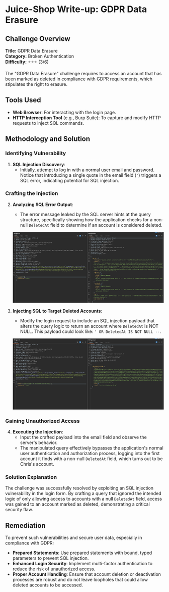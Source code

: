 # Juice-Shop Write-up: GDPR Data Erasure

## Challenge Overview

**Title:** GDPR Data Erasure\
**Category:** Broken Authentication\
**Difficulty:** ⭐⭐⭐ (3/6)

The "GDPR Data Erasure" challenge requires to access an account that has been marked as deleted in compliance with GDPR requirements, which stipulates the right to erasure. 

## Tools Used

- **Web Browser**: For interacting with the login page.
- **HTTP Interception Tool** (e.g., Burp Suite): To capture and modify HTTP requests to inject SQL commands.

## Methodology and Solution

### Identifying Vulnerability

1. **SQL Injection Discovery**:
   - Initially, attempt to log in with a normal user email and password. Notice that introducing a single quote in the email field (`'`) triggers a SQL error, indicating potential for SQL injection.

### Crafting the Injection

2. **Analyzing SQL Error Output**:
   - The error message leaked by the SQL server hints at the query structure, specifically showing how the application checks for a non-null `DeletedAt` field to determine if an account is considered deleted.

   ![error message](../assets/difficulty3/gdpr_data_erasure_1.png)

3. **Injecting SQL to Target Deleted Accounts**:
   - Modify the login request to include an SQL injection payload that alters the query logic to return an account where `DeletedAt` is NOT NULL. This payload could look like: `' OR DeletedAt IS NOT NULL --`.

   ![sql injection](../assets/difficulty3/gdpr_data_erasure_2.png)


### Gaining Unauthorized Access

4. **Executing the Injection**:
   - Input the crafted payload into the email field and observe the server's behavior.
   - The manipulated query effectively bypasses the application's normal user authentication and authorization process, logging into the first account it finds with a non-null `DeletedAt` field, which turns out to be Chris's account.

### Solution Explanation

The challenge was successfully resolved by exploiting an SQL injection vulnerability in the login form. By crafting a query that ignored the intended logic of only allowing access to accounts with a null `DeletedAt` field, access was gained to an account marked as deleted, demonstrating a critical security flaw.

## Remediation

To prevent such vulnerabilities and secure user data, especially in compliance with GDPR:

- **Prepared Statements**: Use prepared statements with bound, typed parameters to prevent SQL injection.
- **Enhanced Login Security**: Implement multi-factor authentication to reduce the risk of unauthorized access.
- **Proper Account Handling**: Ensure that account deletion or deactivation processes are robust and do not leave loopholes that could allow deleted accounts to be accessed.
